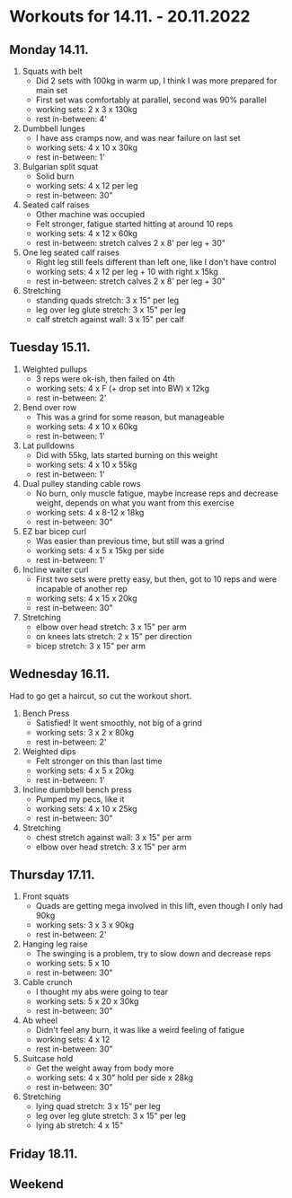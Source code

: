 # Workouts for 14.11. - 20.11.2022

## Monday 14.11.

1. Squats with belt
   - Did 2 sets with 100kg in warm up, I think I was more prepared for main set
   - First set was comfortably at parallel, second was 90% parallel
   - working sets: 2 x 3 x 130kg
   - rest in-between: 4'
2. Dumbbell lunges
   - I have ass cramps now, and was near failure on last set
   - working sets: 4 x 10 x 30kg
   - rest in-between: 1'
3. Bulgarian split squat
   - Solid burn
   - working sets: 4 x 12 per leg
   - rest in-between: 30"
4. Seated calf raises
   - Other machine was occupied
   - Felt stronger, fatigue started hitting at around 10 reps
   - working sets: 4 x 12 x 60kg
   - rest in-between: stretch calves 2 x 8' per leg + 30"
5. One leg seated calf raises
   - Right leg still feels different than left one, like I don't have control
   - working sets: 4 x 12 per leg + 10 with right x 15kg
   - rest in-between: stretch calves 2 x 8' per leg + 30"
6. Stretching
   - standing quads stretch: 3 x 15" per leg
   - leg over leg glute stretch: 3 x 15" per leg
   - calf stretch against wall: 3 x 15" per calf

## Tuesday 15.11.

1. Weighted pullups
   - 3 reps were ok-ish, then failed on 4th
   - working sets: 4 x F (+ drop set into BW) x 12kg
   - rest in-between: 2'
2. Bend over row
   - This was a grind for some reason, but manageable
   - working sets: 4 x 10 x 60kg
   - rest in-between: 1'
3. Lat pulldowns
   - Did with 55kg, lats started burning on this weight
   - working sets: 4 x 10 x 55kg
   - rest in-between: 1'
4. Dual pulley standing cable rows
   - No burn, only muscle fatigue, maybe increase reps and decrease weight, depends on what you want from this exercise
   - working sets: 4 x 8-12 x 18kg
   - rest in-between: 30"
5. EZ bar bicep curl
   - Was easier than previous time, but still was a grind
   - working sets: 4 x 5 x 15kg per side
   - rest in-between: 1'
6. Incline waiter curl
   - First two sets were pretty easy, but then, got to 10 reps and were incapable of another rep
   - working sets: 4 x 15 x 20kg
   - rest in-between: 30"
7. Stretching
   - elbow over head stretch: 3 x 15" per arm
   - on knees lats stretch: 2 x 15" per direction
   - bicep stretch: 3 x 15" per arm

## Wednesday 16.11.

Had to go get a haircut, so cut the workout short.

1. Bench Press
   - Satisfied! It went smoothly, not big of a grind
   - working sets: 3 x 2 x 80kg
   - rest in-between: 2'
2. Weighted dips
   - Felt stronger on this than last time
   - working sets: 4 x 5 x 20kg
   - rest in-between: 1'
3. Incline dumbbell bench press
   - Pumped my pecs, like it
   - working sets: 4 x 10 x 25kg
   - rest in-between: 30"
4. Stretching
   - chest stretch against wall: 3 x 15" per arm
   - elbow over head stretch: 3 x 15" per arm

## Thursday 17.11.

1. Front squats
   - Quads are getting mega involved in this lift, even though I only had 90kg
   - working sets: 3 x 3 x 90kg
   - rest in-between: 2'
2. Hanging leg raise
   - The swinging is a problem, try to slow down and decrease reps
   - working sets: 5 x 10
   - rest in-between: 30"
3. Cable crunch
   - I thought my abs were going to tear
   - working sets: 5 x 20 x 30kg
   - rest in-between: 30"
4. Ab wheel
   - Didn't feel any burn, it was like a weird feeling of fatigue
   - working sets: 4 x 12
   - rest in-between: 30"
5. Suitcase hold
   - Get the weight away from body more
   - working sets: 4 x 30" hold per side x 28kg
   - rest in-between: 30"
6. Stretching
   - lying quad stretch: 3 x 15" per leg
   - leg over leg glute stretch: 3 x 15" per leg
   - lying ab stretch: 4 x 15"

## Friday 18.11.

## Weekend
